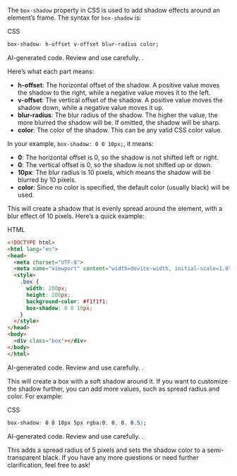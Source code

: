 
The `box-shadow` property in CSS is used to add shadow effects around an element’s frame. The syntax for `box-shadow` is:

CSS

```css
box-shadow: h-offset v-offset blur-radius color;
```

AI-generated code. Review and use carefully. .

Here’s what each part means:

- **h-offset**: The horizontal offset of the shadow. A positive value moves the shadow to the right, while a negative value moves it to the left.
- **v-offset**: The vertical offset of the shadow. A positive value moves the shadow down, while a negative value moves it up.
- **blur-radius**: The blur radius of the shadow. The higher the value, the more blurred the shadow will be. If omitted, the shadow will be sharp.
- **color**: The color of the shadow. This can be any valid CSS color value.

In your example, `box-shadow: 0 0 10px;`, it means:

- **0**: The horizontal offset is 0, so the shadow is not shifted left or right.
- **0**: The vertical offset is 0, so the shadow is not shifted up or down.
- **10px**: The blur radius is 10 pixels, which means the shadow will be blurred by 10 pixels.
- **color**: Since no color is specified, the default color (usually black) will be used.

This will create a shadow that is evenly spread around the element, with a blur effect of 10 pixels. Here’s a quick example:

HTML

```html
<!DOCTYPE html>
<html lang="en">
<head>
  <meta charset="UTF-8">
  <meta name="viewport" content="width=device-width, initial-scale=1.0">
  <style>
    .box {
      width: 200px;
      height: 200px;
      background-color: #f1f1f1;
      box-shadow: 0 0 10px;
    }
  </style>
</head>
<body>
  <div class="box"></div>
</body>
</html>
```

AI-generated code. Review and use carefully. .

This will create a box with a soft shadow around it. If you want to customize the shadow further, you can add more values, such as spread radius and color. For example:

CSS

```css
box-shadow: 0 0 10px 5px rgba(0, 0, 0, 0.5);
```

AI-generated code. Review and use carefully. .

This adds a spread radius of 5 pixels and sets the shadow color to a semi-transparent black. If you have any more questions or need further clarification, feel free to ask!